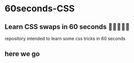 # 60seconds-CSS
## Learn CSS swaps in 60 seconds 👩‍💻😎👩‍💻
repository intended to learn some css tricks in 60 seconds
## here we go
